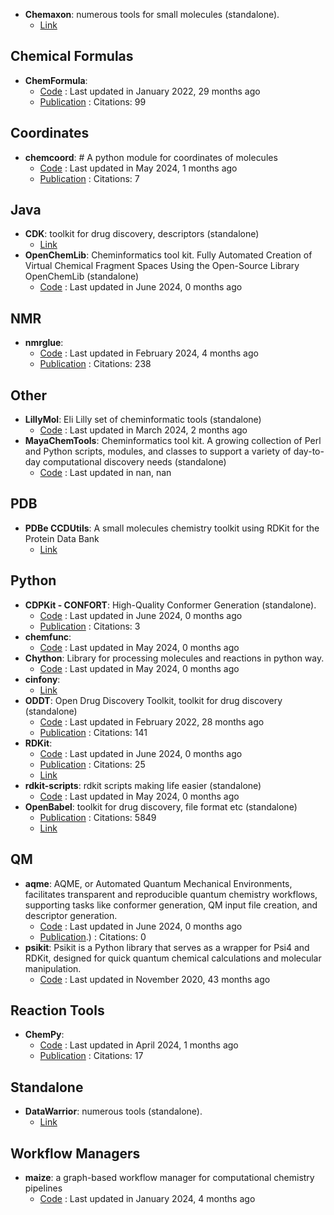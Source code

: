 - **Chemaxon**: numerous tools for small molecules (standalone).
	- [Link](https://www.chemaxon.com/)

## **Chemical Formulas**
- **ChemFormula**: 
	- [Code](https://github.com/molshape/ChemFormula) : Last updated in January 2022, 29 months ago
	- [Publication](https://doi.org/10.1021/ja02046a005) : Citations: 99

## **Coordinates**
- **chemcoord**: # A python module for coordinates of molecules
	- [Code](https://github.com/mcocdawc/chemcoord) : Last updated in May 2024, 1 months ago
	- [Publication](https://doi.org/10.1002/jcc.27029) : Citations: 7

## **Java**
- **CDK**: toolkit for drug discovery, descriptors (standalone)
	- [Link](https://cdk.github.io/)
- **OpenChemLib**: Cheminformatics tool kit. Fully Automated Creation of Virtual Chemical Fragment Spaces Using the Open-Source Library OpenChemLib (standalone)
	- [Code](https://github.com/Actelion/openchemlib) : Last updated in June 2024, 0 months ago

## **NMR**
- **nmrglue**: 
	- [Code](https://github.com/jjhelmus/nmrglue) : Last updated in February 2024, 4 months ago
	- [Publication](http://dx.doi.org/10.1007/s10858-013-9718-x) : Citations: 238

## **Other**
- **LillyMol**: Eli Lilly set of cheminformatic tools (standalone)
	- [Code](https://github.com/elilillyco/LillyMol) : Last updated in March 2024, 2 months ago
- **MayaChemTools**: Cheminformatics tool kit. A growing collection of Perl and Python scripts, modules, and classes to support a variety of day-to-day computational discovery needs (standalone)
	- [Code](http://www.mayachemtools.org/) : Last updated in nan, nan

## **PDB**
- **PDBe CCDUtils**: A small molecules chemistry toolkit using RDKit for the Protein Data Bank
	- [Link](https://pdbeurope.github.io/ccdutils/)

## **Python**
- **CDPKit - CONFORT**: High-Quality Conformer Generation (standalone).
	- [Code](https://github.com/aglanger/CDPKit) : Last updated in June 2024, 0 months ago
	- [Publication](https://doi.org/10.1021/acs.jcim.3c00563) : Citations: 3
- **chemfunc**: 
	- [Code](https://github.com/swansonk14/chemfunc) : Last updated in May 2024, 0 months ago
- **Chython**: Library for processing molecules and reactions in python way.
	- [Code](https://github.com/chython/chython) : Last updated in May 2024, 0 months ago
- **cinfony**: 
	- [Link](http://cinfony.github.io/)
- **ODDT**: Open Drug Discovery Toolkit, toolkit for drug discovery (standalone)
	- [Code](https://github.com/oddt/oddt) : Last updated in February 2022, 28 months ago
	- [Publication](https://dx.doi.org/10.1186/s13321-015-0078-2) : Citations: 141
- **RDKit**: 
	- [Code](https://github.com/rdkit/rdkit) : Last updated in June 2024, 0 months ago
	- [Publication](https://doi.org/10.1093/bib/bbaa194) : Citations: 25
	- [Link](https://www.rdkit.org/)
- **rdkit-scripts**: rdkit scripts making life easier (standalone)
	- [Code](https://github.com/DrrDom/rdkit-scripts) : Last updated in May 2024, 0 months ago
- **OpenBabel**: toolkit for drug discovery, file format etc (standalone)
	- [Publication](https://doi.org/10.1186/1758-2946-3-33) : Citations: 5849
	- [Link](http://openbabel.org/wiki/Main_Page)

## **QM**
- **aqme**: AQME, or Automated Quantum Mechanical Environments, facilitates transparent and reproducible quantum chemistry workflows, supporting tasks like conformer generation, QM input file creation, and descriptor generation.
	- [Code](https://github.com/jvalegre/aqme) : Last updated in June 2024, 0 months ago
	- [Publication](https://doi.org/10.1002/wcms.1663).) : Citations: 0
- **psikit**: Psikit is a Python library that serves as a wrapper for Psi4 and RDKit, designed for quick quantum chemical calculations and molecular manipulation.
	- [Code](https://github.com/Mishima-syk/psikit) : Last updated in November 2020, 43 months ago

## **Reaction Tools**
- **ChemPy**: 
	- [Code](https://github.com/bjodah/chempy) : Last updated in April 2024, 1 months ago
	- [Publication](https://doi.org/10.21105/joss.00565) : Citations: 17

## **Standalone**
- **DataWarrior**: numerous tools (standalone).
	- [Link](http://www.openmolecules.org/datawarrior/)

## **Workflow Managers**
- **maize**: a graph-based workflow manager for computational chemistry pipelines
	- [Code](https://github.com/MolecularAI/maize) : Last updated in January 2024, 4 months ago

